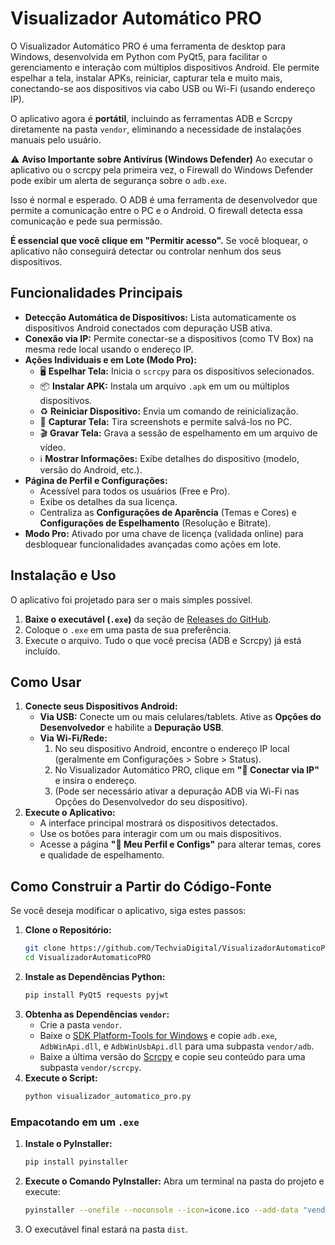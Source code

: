 # Visualizador Automático PRO

O Visualizador Automático PRO é uma ferramenta de desktop para Windows, desenvolvida em Python com PyQt5, para facilitar o gerenciamento e interação com múltiplos dispositivos Android. Ele permite espelhar a tela, instalar APKs, reiniciar, capturar tela e muito mais, conectando-se aos dispositivos via cabo USB ou Wi-Fi (usando endereço IP).

O aplicativo agora é **portátil**, incluindo as ferramentas ADB e Scrcpy diretamente na pasta `vendor`, eliminando a necessidade de instalações manuais pelo usuário.

⚠️ **Aviso Importante sobre Antivírus (Windows Defender)**
Ao executar o aplicativo ou o scrcpy pela primeira vez, o Firewall do Windows Defender pode exibir um alerta de segurança sobre o `adb.exe`.

Isso é normal e esperado. O ADB é uma ferramenta de desenvolvedor que permite a comunicação entre o PC e o Android. O firewall detecta essa comunicação e pede sua permissão.

**É essencial que você clique em "Permitir acesso".** Se você bloquear, o aplicativo não conseguirá detectar ou controlar nenhum dos seus dispositivos.

## Funcionalidades Principais

*   **Detecção Automática de Dispositivos:** Lista automaticamente os dispositivos Android conectados com depuração USB ativa.
*   **Conexão via IP:** Permite conectar-se a dispositivos (como TV Box) na mesma rede local usando o endereço IP.
*   **Ações Individuais e em Lote (Modo Pro):**
    *   🖥️ **Espelhar Tela:** Inicia o `scrcpy` para os dispositivos selecionados.
    *   📦 **Instalar APK:** Instala um arquivo `.apk` em um ou múltiplos dispositivos.
    *   ♻️ **Reiniciar Dispositivo:** Envia um comando de reinicialização.
    *   📸 **Capturar Tela:** Tira screenshots e permite salvá-los no PC.
    *   🎬 **Gravar Tela:** Grava a sessão de espelhamento em um arquivo de vídeo.
    *   ℹ️ **Mostrar Informações:** Exibe detalhes do dispositivo (modelo, versão do Android, etc.).
*   **Página de Perfil e Configurações:**
    *   Acessível para todos os usuários (Free e Pro).
    *   Exibe os detalhes da sua licença.
    *   Centraliza as **Configurações de Aparência** (Temas e Cores) e **Configurações de Espelhamento** (Resolução e Bitrate).
*   **Modo Pro:** Ativado por uma chave de licença (validada online) para desbloquear funcionalidades avançadas como ações em lote.

## Instalação e Uso

O aplicativo foi projetado para ser o mais simples possível.

1.  **Baixe o executável (`.exe`)** da seção de [Releases do GitHub](https://github.com/TechviaDigital/VisualizadorAutomaticoPRO/releases).
2.  Coloque o `.exe` em uma pasta de sua preferência.
3.  Execute o arquivo. Tudo o que você precisa (ADB e Scrcpy) já está incluído.

## Como Usar

1.  **Conecte seus Dispositivos Android:**
    *   **Via USB:** Conecte um ou mais celulares/tablets. Ative as **Opções do Desenvolvedor** e habilite a **Depuração USB**.
    *   **Via Wi-Fi/Rede:**
        1.  No seu dispositivo Android, encontre o endereço IP local (geralmente em Configurações > Sobre > Status).
        2.  No Visualizador Automático PRO, clique em **"📡 Conectar via IP"** e insira o endereço.
        3.  (Pode ser necessário ativar a depuração ADB via Wi-Fi nas Opções do Desenvolvedor do seu dispositivo).
2.  **Execute o Aplicativo:**
    *   A interface principal mostrará os dispositivos detectados.
    *   Use os botões para interagir com um ou mais dispositivos.
    *   Acesse a página **"👤 Meu Perfil e Configs"** para alterar temas, cores e qualidade de espelhamento.

## Como Construir a Partir do Código-Fonte

Se você deseja modificar o aplicativo, siga estes passos:

1.  **Clone o Repositório:**
    ```bash
    git clone https://github.com/TechviaDigital/VisualizadorAutomaticoPRO.git
    cd VisualizadorAutomaticoPRO
    ```
2.  **Instale as Dependências Python:**
    ```bash
    pip install PyQt5 requests pyjwt
    ```
3.  **Obtenha as Dependências `vendor`:**
    *   Crie a pasta `vendor`.
    *   Baixe o [SDK Platform-Tools for Windows](https://developer.android.com/tools/releases/platform-tools) e copie `adb.exe`, `AdbWinApi.dll`, e `AdbWinUsbApi.dll` para uma subpasta `vendor/adb`.
    *   Baixe a última versão do [Scrcpy](https://github.com/Genymobile/scrcpy/releases) e copie seu conteúdo para uma subpasta `vendor/scrcpy`.
4.  **Execute o Script:**
    ```bash
    python visualizador_automatico_pro.py
    ```

### Empacotando em um `.exe`

1.  **Instale o PyInstaller:**
    ```bash
    pip install pyinstaller
    ```
2.  **Execute o Comando PyInstaller:**
    Abra um terminal na pasta do projeto e execute:
    ```bash
    pyinstaller --onefile --noconsole --icon=icone.ico --add-data "vendor;vendor" --add-data "logo.jpg;." --add-data "icons;icons" visualizador_automatico_pro.py
    ```
3.  O executável final estará na pasta `dist`.
